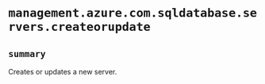 # `management.azure.com.sqldatabase.servers.createorupdate`

## `summary`
Creates or updates a new server.


